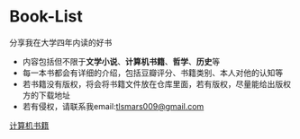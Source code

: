 # Book-List
分享我在大学四年内读的好书
* 内容包括但不限于**文学小说**、**计算机书籍**、**哲学**、**历史**等
* 每一本书都会有详细的介绍，包括豆瓣评分、书籍类别、本人对他的认知等
* 若书籍没有版权，将会将书籍文件放在仓库里面，若有版权，尽量能给出版权方的下载地址
* 若有侵权，请联系我email:tlsmars009@gmail.com


[计算机书籍](https://github.com/TLSMars/Book-List/tree/master/%E8%AE%A1%E7%AE%97%E6%9C%BA%E4%B9%A6%E7%B1%8D#%E8%AE%A1%E7%AE%97%E6%9C%BA%E4%B9%A6%E7%B1%8D)


